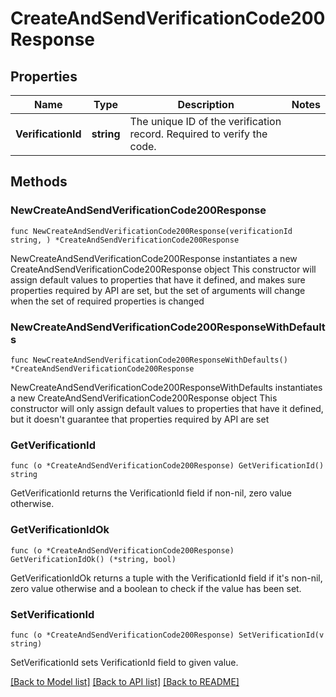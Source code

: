 # CreateAndSendVerificationCode200Response

## Properties

Name | Type | Description | Notes
------------ | ------------- | ------------- | -------------
**VerificationId** | **string** | The unique ID of the verification record. Required to verify the code. | 

## Methods

### NewCreateAndSendVerificationCode200Response

`func NewCreateAndSendVerificationCode200Response(verificationId string, ) *CreateAndSendVerificationCode200Response`

NewCreateAndSendVerificationCode200Response instantiates a new CreateAndSendVerificationCode200Response object
This constructor will assign default values to properties that have it defined,
and makes sure properties required by API are set, but the set of arguments
will change when the set of required properties is changed

### NewCreateAndSendVerificationCode200ResponseWithDefaults

`func NewCreateAndSendVerificationCode200ResponseWithDefaults() *CreateAndSendVerificationCode200Response`

NewCreateAndSendVerificationCode200ResponseWithDefaults instantiates a new CreateAndSendVerificationCode200Response object
This constructor will only assign default values to properties that have it defined,
but it doesn't guarantee that properties required by API are set

### GetVerificationId

`func (o *CreateAndSendVerificationCode200Response) GetVerificationId() string`

GetVerificationId returns the VerificationId field if non-nil, zero value otherwise.

### GetVerificationIdOk

`func (o *CreateAndSendVerificationCode200Response) GetVerificationIdOk() (*string, bool)`

GetVerificationIdOk returns a tuple with the VerificationId field if it's non-nil, zero value otherwise
and a boolean to check if the value has been set.

### SetVerificationId

`func (o *CreateAndSendVerificationCode200Response) SetVerificationId(v string)`

SetVerificationId sets VerificationId field to given value.



[[Back to Model list]](../README.md#documentation-for-models) [[Back to API list]](../README.md#documentation-for-api-endpoints) [[Back to README]](../README.md)


